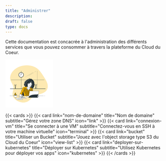 ```yaml
---
title: "Administrer"
description:
draft: false
type: docs
---
```


Cette documentation est concacrée à l'administration des différents services que vous pouvez consommer à travers la plateforme du Cloud du Coeur.

<img src="./cdc-illustration-administrer.png" alt="Administrer" style="width: 30%;">

{{< cards >}}
  {{< card link="nom-de-domaine" title="Nom de domaine" subtitle="Gérez votre zone DNS" icon="link" >}}
  {{< card link="connexion-vm" title="Se connecter à une VM" subtitle="Connectez-vous en SSH à votre machine virtuelle" icon="terminal" >}}
  {{< card link="bucket" title="Utiliser un Bucket" subtitle="Jouez avec l'object storage type S3 du Cloud du Coeur" icon="view-list" >}}
  {{< card link="deployer-sur-kubernetes" title="Déployer sur Kubernetes" subtitle="Utilisez Kubernetes pour déployer vos apps" icon="kubernetes" >}}
{{< /cards >}}
